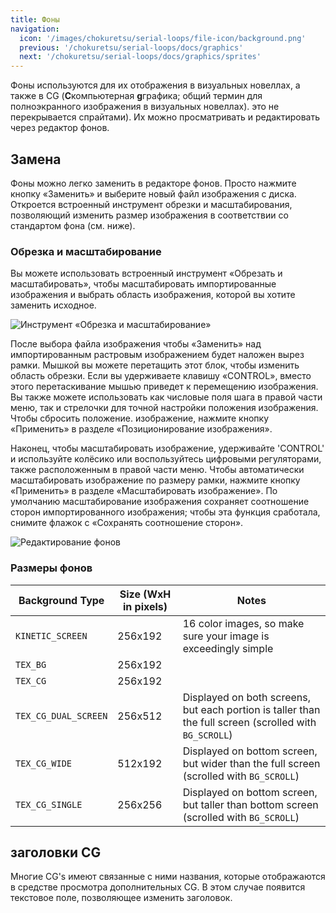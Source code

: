 ```yaml
---
title: Фоны
navigation:
  icon: '/images/chokuretsu/serial-loops/file-icon/background.png'
  previous: '/chokuretsu/serial-loops/docs/graphics'
  next: '/chokuretsu/serial-loops/docs/graphics/sprites'
---
```


Фоны используются для их отображения в визуальных новеллах, а также в CG (**C**компьютерная **g**графика; общий термин для полноэкранного изображения в визуальных новеллах).
это не перекрывается спрайтами). Их можно просматривать и редактировать через редактор фонов.

## Замена
Фоны можно легко заменить в редакторе фонов. Просто нажмите кнопку «Заменить» и выберите новый файл изображения с диска. Откроется встроенный инструмент обрезки и масштабирования, позволяющий изменить размер изображения в соответствии со стандартом фона (см. ниже).

### Обрезка и масштабирование
Вы можете использовать встроенный инструмент «Обрезать и масштабировать», чтобы масштабировать импортированные изображения и выбрать область изображения, которой вы хотите заменить исходное.

![Инструмент «Обрезка и масштабирование»](/images/chokuretsu/serial-loops/crop-and-scale.png)

После выбора файла изображения чтобы «Заменить» над импортированным растровым изображением будет наложен вырез рамки. Мышкой вы можете перетащить этот блок, чтобы изменить область обрезки. Если вы удерживаете клавишу «CONTROL», вместо этого перетаскивание мышью приведет к перемещению изображения. Вы также можете использовать как числовые поля шага в правой части меню, так и стрелочки для точной настройки положения изображения. Чтобы сбросить положение. изображение, нажмите кнопку «Применить» в разделе «Позиционирование изображения».

Наконец, чтобы масштабировать изображение, удерживайте 'CONTROL' и используйте колёсико или воспользуйтесь цифровыми регуляторами, также расположенным в правой части меню. Чтобы автоматически масштабировать изображение по размеру рамки, нажмите кнопку «Применить» в разделе «Масштабировать изображение». По умолчанию масштабирование изображения сохраняет соотношение сторон импортированного изображения; чтобы эта функция сработала, снимите флажок с «Сохранять соотношение сторон».

![Редактирование фонов](/images/chokuretsu/serial-loops/background-editing.png)

### Размеры фонов
| Background Type      | Size (WxH in pixels) | Notes                                                                                                  |
|----------------------|----------------------|--------------------------------------------------------------------------------------------------------|
| `KINETIC_SCREEN`     | 256x192              | 16 color images, so make sure your image is exceedingly simple                                         |
| `TEX_BG`             | 256x192              |                                                                                                        |
| `TEX_CG`             | 256x192              |                                                                                                        |
| `TEX_CG_DUAL_SCREEN` | 256x512              | Displayed on both screens, but each portion is taller than the full screen (scrolled with `BG_SCROLL`) |
| `TEX_CG_WIDE`        | 512x192              | Displayed on bottom screen, but wider than the full screen (scrolled with `BG_SCROLL`)                   |
| `TEX_CG_SINGLE`      | 256x256              | Displayed on bottom screen, but taller than bottom screen (scrolled with `BG_SCROLL`)                  |

## заголовки CG
Многие CG's имеют связанные с ними названия, которые отображаются в средстве просмотра дополнительных CG. В этом случае появится текстовое поле, позволяющее изменить заголовок.